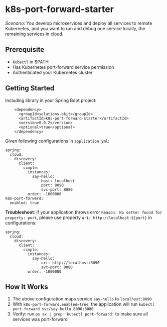 # k8s-port-forward-starter

*Scenario*: You develop microservices and deploy all services to remote Kubernetes, and you want to run and debug one service locally, the remaining services in cloud.

## Prerequisite
* `kubectl` in $PATH
* Has Kubernetes port-forward service permission 
* Authenticated your Kubernetes cluster

## Getting Started
Including library in your Spring Boot project:
```
    <dependency>
      <groupId>solutions.bkit</groupId>
      <artifactId>k8s-port-forward-starter</artifactId>
      <version>0.0.2</version>
      <optional>true</optional>
    </dependency>
```

Given following configurations in `application.yml`:
```
spring:
  cloud:
    discovery:
      client:
        simple:
          instances:
            say-hello:
              - host: localhost
                port: 8090
                svc-port: 8080
          order: -1000000
k8s-port-forward:
  enabled: true
```
**Troubleshoot**: If your application throws error `Reason: No setter found for property: port`, please use property `uri: http://localhost:${port}` in configurations:
```
spring:
  cloud:
    discovery:
      client:
        simple:
          instances:
            say-hello:
              - uri: http://localhost:8090
                svc-port: 8080
          order: -1000000
```
## How It Works
1. The above configuration maps service `say-hello` to `localhost:8090`
2. With `k8s-port-forward.enabled=true`, the application will run `kubectl port-forward svc/say-hello 8090:8080`
3. Verify: run `ps ax | grep 'kubectl port-forward'` to make sure all services was port-forward